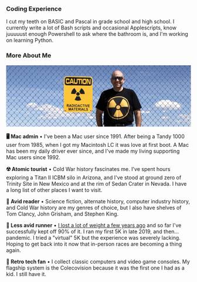 ### Coding Experience ###

I cut my teeth on BASIC and Pascal in grade school and high school. I currently write a lot of Bash scripts and occasional Applescripts, know juuuuust enough Powershell to ask where the bathroom is, and I'm working on learning Python.

### More About Me ###

![PhillyMJS at Trinity Site Fence](trinityfence.jpg)

**🖥 Mac admin** • I've been a Mac user since 1991. After being a Tandy 1000 user from 1985, when I got my Macintosh LC it was love at first boot. A Mac has been my daily driver ever since, and I've made my living supporting Mac users since 1992.

**☢️ Atomic tourist** • Cold War history fascinates me. I've spent hours exploring a Titan II ICBM silo in Arizona, and I've stood at ground zero of Trinity Site in New Mexico and at the rim of Sedan Crater in Nevada. I have a long list of other places I want to visit.

**📖 Avid reader** • Science fiction, alternate history, computer industry history, and Cold War history are my genres of choice, but I also have shelves of Tom Clancy, John Grisham, and Stephen King.

**🏃 Less avid runner** • [I lost a lot of weight a few years ago](https://phillymjs.com/weightloss) and so far I've successfully kept off 90% of it. I ran my first 5K in late 2019, and then... pandemic. I tried a "virtual" 5K but the experience was severely lacking. Hoping to get back into it now that in-person races are becoming a thing again.

**👾 Retro tech fan** • I collect classic computers and video game consoles. My flagship system is the Colecovision because it was the first one I had as a kid. I still have it.

<!--
**phillymjs/phillymjs** is a ✨ _special_ ✨ repository because its `README.md` (this file) appears on your GitHub profile.

Here are some ideas to get you started:

- 🔭 I’m currently working on ...
- 🌱 I’m currently learning ...
- 👯 I’m looking to collaborate on ...
- 🤔 I’m looking for help with ...
- 💬 Ask me about ...
- 📫 How to reach me: ...
- 😄 Pronouns: ...
- ⚡ Fun fact: ...
-->
